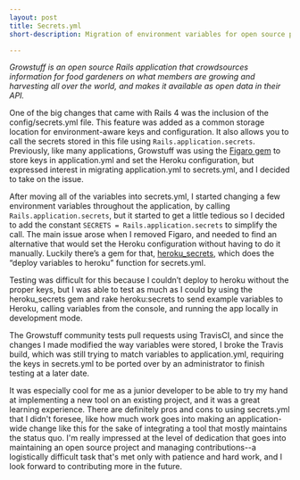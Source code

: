 ```yaml
---
layout: post
title: Secrets.yml
short-description: Migration of environment variables for open source project Growstuff.

---
```


*Growstuff is an open source Rails application that crowdsources information for food gardeners on what members are growing and harvesting all over the world, and makes it available as open data in their API.*

One of the big changes that came with Rails 4 was the inclusion of the config/secrets.yml file. This feature was added as a common storage location for environment-aware keys and configuration. It also allows you to call the secrets stored in this file using ```Rails.application.secrets```. Previously, like many applications, Growstuff was using the [Figaro gem](https://github.com/laserlemon/figaro) to store keys in application.yml and set the Heroku configuration, but expressed interest in migrating application.yml to secrets.yml, and I decided to take on the issue.

After moving all of the variables into secrets.yml, I started changing a few environment variables throughout the application, by calling ```Rails.application.secrets```, but it started to get a little tedious so I decided to add the constant ```SECRETS = Rails.application.secrets``` to simplify the call. The main issue arose when I removed Figaro, and needed to find an alternative that would set the Heroku configuration without having to do it manually. Luckily there’s a gem for that, [heroku_secrets](https://github.com/alexpeattie/heroku_secrets), which does the “deploy variables to heroku” function for secrets.yml.

Testing was difficult for this because I couldn’t deploy to heroku without the proper keys, but I was able to test as much as I could by using the heroku_secrets gem and rake heroku:secrets to send example variables to Heroku, calling variables from the console, and running the app locally in development mode.

The Growstuff community tests pull requests using TravisCI, and since the changes I made modified the way variables were stored, I  broke the Travis build, which was still trying to match variables to application.yml, requiring the keys in secrets.yml to be ported over by an administrator to finish testing at a later date.

It was especially cool for me as a junior developer to be able to try my hand at implementing a new tool on an existing project, and it was a great learning experience. There are definitely pros and cons to using secrets.yml that I didn't foresee, like how much work goes into making an application-wide change like this for the sake of integrating a tool that mostly maintains the status quo. I'm really impressed at the level of dedication that goes into maintaining an open source project and managing contributions--a logistically difficult task that's met only with patience and hard work, and I look forward to contributing more in the future.
